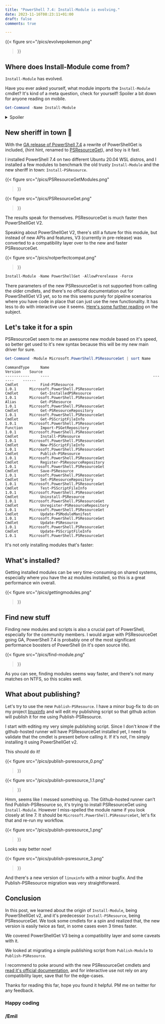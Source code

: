 ```yaml
--- 
title: "PowerShell 7.4: Install-Module is evolving."
date: 2023-11-16T08:23:11+01:00 
draft: false
comments: true

---
```


{{< figure
  src="/pics/evolvepokemon.png"
>}}

## Where does Install-Module come from?

`Install-Module` has evolved.

Have you ever asked yourself, what module imports the `Install-Module` cmdlet?
It's kind of a meta question, check for yourself! Spoiler a bit down for anyone reading on mobile.

```powershell
Get-Command -Name Install-Module
```

<details>
  <summary>Spoiler</summary>

```
    CommandType     Name                                               Version    Source
    -----------     ----                                               -------    ------
    Function        Install-Module                                     2.2.5      PowerShellGet

```
</details>

## New sheriff in town 🤠

With the [GA release of PowerShell 7.4](https://devblogs.microsoft.com/powershell/powershell-7-4-general-availability/) a rewrite of PowerShellGet is included, (hint hint, renamed to [PSResourceGet](https://devblogs.microsoft.com/powershell/psresourceget-is-generally-available/)), and boy is it fast.

I installed PowerShell 7.4 on two different Ubuntu 20.04 WSL distros, and I installed a few modules to benchmark the old trusty `Install-Module` and the new sheriff in town: `Install-PSResource`.

{{< figure
  src="/pics/PSResourceGetModules.png"
>}}

{{< figure
  src="/pics/PSResourceGet.png"
>}}

The results speak for themselves. PSResourceGet is much faster then PowerShellGet V2.

Speaking about PowerShellGet V2, there's still a future for this module, but instead of new APIs and features, V3 (currently in pre-release) was converted to a compatibility layer over to the new and faster PSResourceGet.

{{< figure
  src="/pics/notperfectcompat.png"
>}}

```powershell
Install-Module -Name PowerShellGet -AllowPrerelease -Force
```

There parameters of the new PSResourceGet is not supported from calling the older cmdlets, and there's no official documentation out for PowerShellGet V3 yet, so to me this seems purely for pipeline scenarios where you have code in place that can just use the new functionality. It has less to do with interactive use it seems. [Here's some further reading](https://devblogs.microsoft.com/powershell/powershellget-3-0-22-beta22-is-now-available/) on the subject.

## Let's take it for a spin

PSResourceGet seem to me an awesome new module based on it's speed, so better get used to it's new syntax because this will be my new main driver for sure.

```powershell
Get-Command -Module Microsoft.PowerShell.PSResourceGet | sort Name
```

```Output
CommandType     Name                                               Version    Source
-----------     ----                                               -------    ------
Cmdlet          Find-PSResource                                    1.0.1      Microsoft.PowerShell.PSResourceGet
Cmdlet          Get-InstalledPSResource                            1.0.1      Microsoft.PowerShell.PSResourceGet
Alias           Get-PSResource                                     1.0.1      Microsoft.PowerShell.PSResourceGet
Cmdlet          Get-PSResourceRepository                           1.0.1      Microsoft.PowerShell.PSResourceGet
Cmdlet          Get-PSScriptFileInfo                               1.0.1      Microsoft.PowerShell.PSResourceGet
Function        Import-PSGetRepository                             1.0.1      Microsoft.PowerShell.PSResourceGet
Cmdlet          Install-PSResource                                 1.0.1      Microsoft.PowerShell.PSResourceGet
Cmdlet          New-PSScriptFileInfo                               1.0.1      Microsoft.PowerShell.PSResourceGet
Cmdlet          Publish-PSResource                                 1.0.1      Microsoft.PowerShell.PSResourceGet
Cmdlet          Register-PSResourceRepository                      1.0.1      Microsoft.PowerShell.PSResourceGet
Cmdlet          Save-PSResource                                    1.0.1      Microsoft.PowerShell.PSResourceGet
Cmdlet          Set-PSResourceRepository                           1.0.1      Microsoft.PowerShell.PSResourceGet
Cmdlet          Test-PSScriptFileInfo                              1.0.1      Microsoft.PowerShell.PSResourceGet
Cmdlet          Uninstall-PSResource                               1.0.1      Microsoft.PowerShell.PSResourceGet
Cmdlet          Unregister-PSResourceRepository                    1.0.1      Microsoft.PowerShell.PSResourceGet
Cmdlet          Update-PSModuleManifest                            1.0.1      Microsoft.PowerShell.PSResourceGet
Cmdlet          Update-PSResource                                  1.0.1      Microsoft.PowerShell.PSResourceGet
Cmdlet          Update-PSScriptFileInfo                            1.0.1      Microsoft.PowerShell.PSResourceGet
```

It's not only installing modules that's faster:

## What's installed?

Getting installed modules can be very time-consuming on shared systems, especially where you have the az modules installed, so this is a great performance win overall.


{{< figure
  src="/pics/gettingmodules.png"
>}}

## Find new stuff

Finding new modules and scripts is also a crucial part of PowerShell, especially for the community members. I would argue with PSResourceGet going GA, PowerShell 7.4 is probably one of the most significant performance boosters of PowerShell (in it's open source life).

{{< figure
  src="/pics/find-module.png"
>}}

As you can see, finding modules seems way faster, and there's not many matches on NTFS, so this scales well.

## What about publishing?

Let's try to use the new `Publish-PSResource`. I have a minor bug-fix to do on my project [linuxinfo](https://www.ehmiiz.se/blog/ps_linuxinfo_release/) and will edit my publishing script so that github action will publish it for me using Publish-PSResource.

I start with editing my very simple publishing script. Since I don't know if the github-hosted runner will have PSResourceGet installed yet, I need to validate that the cmdlet is present before calling it. If it's not, I'm simply installing it using PowerShellGet v2.

This should do it!

{{< figure
  src="/pics/publish-psresource_0.png"
>}}

{{< figure
  src="/pics/publish-psresource_1.1.png"
>}}


Hmm, seems like I messed something up. The Github-hosted runner can't find Publish-PSResource so, it's trying to install PSResourceGet using `Install-Module`. However I miss-spelled the module name if you look closely at line 7. It should be `Microsoft.PowerShell.PSResourceGet`, let's fix that and re-run my workflow.

{{< figure
  src="/pics/publish-psresource_1.png"
>}}

Looks way better now!

{{< figure
  src="/pics/publish-psresource_3.png"
>}}

And there's a new version of `linuxinfo` with a minor bugfix. And the Publish-PSResource migration was very straightforward.

## Conclusion

In this post, we learned about the origin of `Install-Module`, being PowerShellGet v2, and it's predecessor `Install-PSResource`, being PSResourceGet. We took some cmdlets for a spin and realized that, the new version is easily twice as fast, in some cases even 3 times faster.

We covered PowerShellGet V3 being a compatibility layer and some caveats with it.

We looked at migrating a simple publishing script from `Publish-Module` to `Publish-PSResource`.

I recommend to poke around with the new PSResourceGet cmdlets and [read it's official documentation](https://learn.microsoft.com/powershell/module/microsoft.powershell.psresourceget/?view=powershellget-3.x), and for interactive use not rely on any compatibility layer, save that for the edge-cases.

Thanks for reading this far, hope you found it helpful. PM me on twitter for any feedback.

### Happy coding
### /Emil